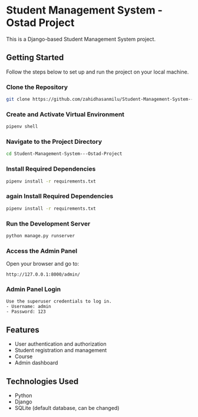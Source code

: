 # Student Management System - Ostad Project

This is a Django-based Student Management System project.

## Getting Started

Follow the steps below to set up and run the project on your local machine.

### Clone the Repository
```bash
git clone https://github.com/zahidhasanmilu/Student-Management-System---Ostad-Project.git
```

### Create and Activate Virtual Environment
```bash
pipenv shell
```

### Navigate to the Project Directory
```bash
cd Student-Management-System---Ostad-Project
```

### Install Required Dependencies
```bash
pipenv install -r requirements.txt
```

### again Install Required Dependencies
```bash
pipenv install -r requirements.txt

```

### Run the Development Server
```bash
python manage.py runserver
```

### Access the Admin Panel
Open your browser and go to:
```
http://127.0.0.1:8000/admin/
```
### Admin Panel Login
```
Use the superuser credentials to log in.
- Username: admin
- Password: 123
```

## Features
- User authentication and authorization
- Student registration and management
- Course
- Admin dashboard

## Technologies Used
- Python
- Django
- SQLite (default database, can be changed)


